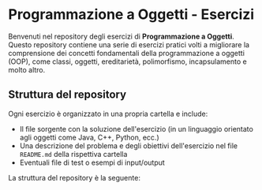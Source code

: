 # Programmazione a Oggetti - Esercizi

Benvenuti nel repository degli esercizi di **Programmazione a Oggetti**. Questo repository contiene una serie di esercizi pratici volti a migliorare la comprensione dei concetti fondamentali della programmazione a oggetti (OOP), come classi, oggetti, ereditarietà, polimorfismo, incapsulamento e molto altro.

## Struttura del repository

Ogni esercizio è organizzato in una propria cartella e include:
- Il file sorgente con la soluzione dell'esercizio (in un linguaggio orientato agli oggetti come Java, C++, Python, ecc.)
- Una descrizione del problema e degli obiettivi dell'esercizio nel file `README.md` della rispettiva cartella
- Eventuali file di test o esempi di input/output

La struttura del repository è la seguente:

